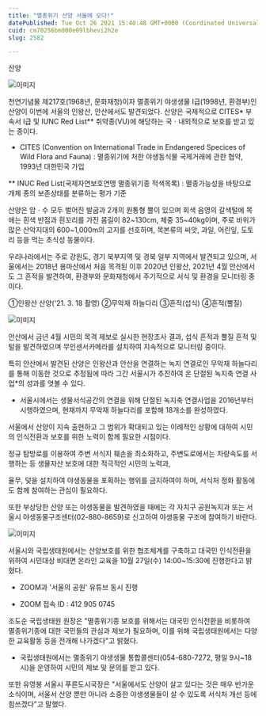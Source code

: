 ```yaml
---
title: "멸종위기 산양 서울에 오다!"
datePublished: Tue Oct 26 2021 15:40:48 GMT+0000 (Coordinated Universal Time)
cuid: cm70256bm000e09lbhevi2h2e
slug: 2582

---
```



산양

![이미지](https://cdn.hashnode.com/res/hashnode/image/upload/v1739252681341/7112cf73-c608-4a09-9548-12002d6b3baf.jpeg)

천연기념물 제217호(1968년, 문화재청)이자 멸종위기 야생생물 Ⅰ급(1998년, 환경부)인 산양이 이번에 서울의 인왕산, 안산에서도 발견되었다. 산양은 국제적으로 CITES* 부속서 Ⅰ급 및 IUNC Red List** 취약종(VU)에 해당하는 국ㆍ내외적으로 보호를 받고 있는 종이다.

* CITES (Convention on International Trade in Endangered Specices of Wild Flora and Fauna) : 멸종위기에 처한 야생동식물 국제거래에 관한 협약, 1993년 대한민국 가입

** INUC Red List(국제자연보호연맹 멸종위기종 적색목록) : 멸종가능성을 바탕으로 개체 종의 보존상태를 분류하는 평가 기준

산양은 암ㆍ수 모두 벌어진 발굽과 2개의 원통형 뿔이 있으며 회색 음영의 갈색털에 목에는 흰색 반점과 흰꼬리를 가진 몸길이 82~130cm, 체중 35~40kg이며, 주로 바위가 많은 산악지대의 600~1,000m의 고지를 선호하며, 목본류의 씨앗, 과일, 어린잎, 도토리 등을 먹는 초식성 동물이다.

우리나라에서는 주로 강원도, 경기 북부지역 및 경북 일부 지역에서 발견되고 있으며, 서울에서는 2018년 용마산에서 처음 목격된 이후 2020년 인왕산, 2021년 4월 안산에서도 그 흔적을 발견하여, 환경부와 문화재청에서 주기적으로 서식 및 환경을 모니터링 중이다.

①인왕산 산양('21. 3. 18 촬영) ②무악재 하늘다리 ③흔적(섭식) ④흔적(뿔질)

![이미지](https://cdn.hashnode.com/res/hashnode/image/upload/v1739252683550/fd1e3672-dd29-4344-af19-362a236cb9a2.png)

안산에서 금년 4월 시민의 목격 제보로 실시한 현장조사 결과, 섭식 흔적과 뿔질 흔적 및 털을 발견하였으며 무인센서카메라를 설치하여 지속적으로 모니터링 중이다.

특히 안산에서 발견된 산양은 인왕산과 안산을 연결하는 녹지 연결로인 무악재 하늘다리를 통해 이동한 것으로 추정됨에 따라 그간 서울시가 추진하여 온 단절된 녹지축 연결 사업*의 성과를 엿볼 수 있다.

* 서울시에서는 생물서식공간의 연결을 위해 단절된 녹지축 연결사업을 2016년부터 시행하였으며, 현재까지 무악재 하늘다리를 포함해 18개소를 완성하였다.

서울에서 산양이 지속 출현하고 그 범위가 확대되고 있는 이례적인 상황에 대하여 시민의 인식전환과 보호를 위한 노력이 함께 필요한 시점이다.

정규 탐방로를 이용하여 주변 서식지 훼손을 최소화하고, 주변도로에서는 차량속도를 서행하는 등 생물자산 보호에 대한 적극적인 시민의 노력과,

율무, 덫을 설치하여 야생동물을 포획하는 행위를 금지하여야 하며, 서식처 정화 활동에도 함께 참여하는 관심이 필요하다.

또한 부상당한 산양 또는 야생동물을 발견하였을 때에는 각 자치구 공원녹지과 또는 서울시 야생동물구조센터(02-880-8659)로 신고하여 야생동물 구조에 참여하기 바란다.

![이미지](https://cdn.hashnode.com/res/hashnode/image/upload/v1739252685750/9d6d5f33-6e82-433f-870f-6225edb058a2.png)

서울시와 국립생태원에서는 산양보호를 위한 협조체계를 구축하고 대국민 인식전환을 위하여 시민대상 비대면 온라인 교육을 10월 27일(수) 14:00~15:30에 진행한다고 밝혔다.

* ZOOM과 '서울의 공원' 유튜브 동시 진행

* ZOOM 접속 ID : 412 905 0745

조도순 국립생태원 원장은 "멸종위기종 보호를 위해서는 대국민 인식전환을 비롯하여 멸종위기종에 대한 국민들의 관심과 제보가 필요하며, 이를 위해 국립생태원에서는 다양한 교육활동 등을 전개해 나가겠다"고 밝혔다.

* 국립생태원에서는 멸종위기 야생생물 통합콜센터(054-680-7272, 평일 9시~18시)을 운영하여 시민의 제보 및 문의를 받고 있다.

또한 유영봉 서울시 푸른도시국장은 "서울에서도 산양이 살고 있다는 것은 매우 반가운 소식이며, 서울서 산양 뿐만 아니라 소중한 야생생물들이 살 수 있도록 서식처 개선 등에 힘쓰겠다"고 말했다.